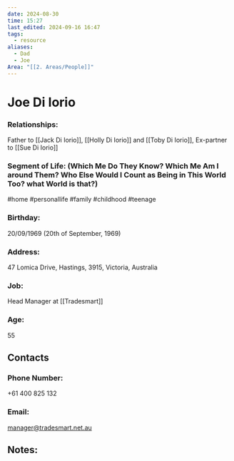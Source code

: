 ```yaml
---
date: 2024-08-30
time: 15:27
last_edited: 2024-09-16 16:47
tags:
  - resource
aliases:
  - Dad
  - Joe
Area: "[[2. Areas/People]]"
---
```

# Joe Di Iorio

### Relationships:
Father to [[Jack Di Iorio]], [[Holly Di Iorio]] and [[Toby Di Iorio]], Ex-partner to [[Sue Di Iorio]]

### Segment of Life: (Which Me Do They Know? Which Me Am I around Them? Who Else Would I Count as Being in This World Too? what World is that?)
#home #personallife #family #childhood #teenage
### Birthday:
20/09/1969 (20th of September, 1969)

### Address:
47 Lomica Drive, Hastings, 3915, Victoria, Australia

### Job:
Head Manager at [[Tradesmart]]

### Age:
55

## Contacts
### Phone Number:
+61 400 825 132

### Email:
manager@tradesmart.net.au

## Notes:
